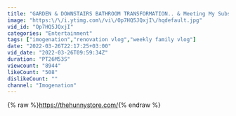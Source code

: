 ```yaml
---
title: "GARDEN & DOWNSTAIRS BATHROOM TRANSFORMATION.. & Meeting My Subscribers!! RENO VLOG 18"
image: "https:\/\/i.ytimg.com\/vi\/Op7HQ5JQxjI\/hqdefault.jpg"
vid_id: "Op7HQ5JQxjI"
categories: "Entertainment"
tags: ["imogenation","renovation vlog","weekly family vlog"]
date: "2022-03-26T22:17:25+03:00"
vid_date: "2022-03-26T09:59:34Z"
duration: "PT26M53S"
viewcount: "8944"
likeCount: "508"
dislikeCount: ""
channel: "Imogenation"
---
```

{% raw %}<a rel="nofollow" target="blank" href="https://thehunnystore.com/">https://thehunnystore.com/</a>{% endraw %}
